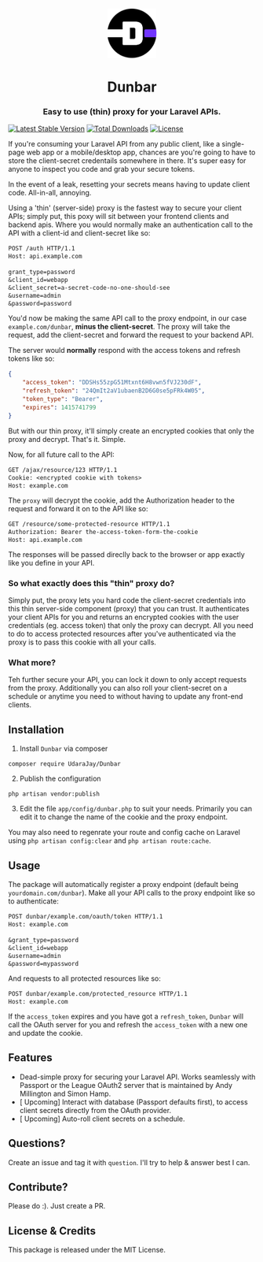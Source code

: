 <p align="center"><img src="public/image/dunbar.webp" width="100"></p>
<p align="center">
<h1 align="center">Dunbar</h1>
<h3 align="center">Easy to use (thin) proxy for your Laravel APIs.</h3>
<p align="center">

[![Latest Stable Version](https://poser.pugx.org/udarajay/dunbar/version)](https://packagist.org/packages/udarajay/dunbar)
[![Total Downloads](https://poser.pugx.org/udarajay/dunbar/downloads)](https://packagist.org/packages/udarajay/dunbar)
[![License](https://poser.pugx.org/udarajay/dunbar/license)](https://packagist.org/packages/udarajay/dunbar)

</p>

If you're consuming your Laravel API from any public client, like a single-page web app or a mobile/desktop app, chances are you're going to have to store the client-secret credentails somewhere in there. It's super easy for anyone to inspect you code and grab your secure tokens. 

In the event of a leak, resetting your secrets means having to update client code. All-in-all, annoying. 

Using a 'thin' (server-side) proxy is the fastest way to secure your client APIs; simply put, this poxy will sit between your frontend clients and backend apis. Where you would normally make an authentication call to the API with a client-id and client-secret like so:

```http
POST /auth HTTP/1.1
Host: api.example.com

grant_type=password
&client_id=webapp
&client_secret=a-secret-code-no-one-should-see
&username=admin
&password=password
```

You'd now be making the same API call to the proxy endpoint, in our case `example.com/dunbar`, **minus the client-secret**. The proxy will take the request, add the client-secret and forward the request to your backend API. 

The server would **normally** respond with the access tokens and refresh tokens like so:

```json
{
    "access_token": "DDSHs55zpG51Mtxnt6H8vwn5fVJ230dF",
    "refresh_token": "24QmIt2aV1ubaenB2D6G0se5pFRk4W05",
    "token_type": "Bearer",
    "expires": 1415741799
}
```

But with our thin proxy, it'll simply create an encrypted cookies that only the proxy and decrypt. That's it. Simple.

Now, for all future call to the API: 
```http
GET /ajax/resource/123 HTTP/1.1
Cookie: <encrypted cookie with tokens>
Host: example.com
```

The `proxy` will decrypt the cookie, add the Authorization header to the request and forward it on to the API like so:

```http
GET /resource/some-protected-resource HTTP/1.1
Authorization: Bearer the-access-token-form-the-cookie
Host: api.example.com
```

The responses will be passed direclly back to the browser or app exactly like you define in your API.


### So what exactly does this "thin" proxy do?
Simply put, the proxy lets you hard code the client-secret credentials into this thin server-side component (proxy) that you can trust. It authenticates your client APIs for you and returns an encrypted cookies with the user credentials (eg. access token) that only the proxy can decrypt. All you need to do to access protected resources after you've authenticated via the proxy is to pass this cookie with all your calls. 

### What more? 
Teh further secure your API, you can lock it down to only accept requests from the proxy. Additionally you can also roll your client-secret on a schedule or anytime you need to without having to update any front-end clients. 

## Installation

1. Install `Dunbar` via composer

```
composer require UdaraJay/Dunbar
```
2. Publish the configuration
```
php artisan vendor:publish
```

3. Edit the file `app/config/dunbar.php` to suit your needs. Primarily you can edit it to change the name of the cookie and the proxy endpoint.

You may also need to regenrate your route and config cache on Laravel using `php artisan config:clear` and `php artisan route:cache`.

## Usage

The package will automatically register a proxy endpoint (default being `yourdomain.com/dunbar`). Make all your API calls to the proxy endpoint like so to authenticate: 

```http
POST dunbar/example.com/oauth/token HTTP/1.1
Host: example.com

&grant_type=password
&client_id=webapp
&username=admin
&password=mypassword
```

And requests to all protected resources like so:

```http
POST dunbar/example.com/protected_resource HTTP/1.1
Host: example.com
```

If the `access_token` expires and you have got a `refresh_token`, `Dunbar` will call the OAuth server for you and refresh the `access_token` with a new one and update the cookie.

## Features
* Dead-simple proxy for securing your Laravel API. Works seamlessly with Passport or the League OAuth2 server that is maintained by Andy Millington and Simon Hamp.
* [ Upcoming] Interact with database (Passport defaults first), to access client secrets directly from the OAuth provider.
* [ Upcoming] Auto-roll client secrets on a schedule.

## Questions? 
Create an issue and tag it with `question`. I'll try to help & answer best I can. 

## Contribute? 
Please do :). Just create a PR.

## License & Credits

This package is released under the MIT License. 
